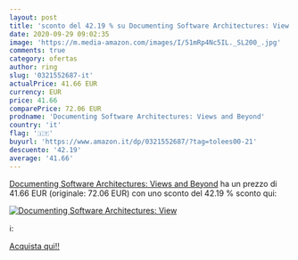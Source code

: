 ```yaml
---
layout: post
title: 'sconto del 42.19 % su Documenting Software Architectures: View  '
date: 2020-09-29 09:02:35
image: 'https://m.media-amazon.com/images/I/51mRp4Nc5IL._SL200_.jpg'
comments: true
category: ofertas
author: ring
slug: '0321552687-it'
actualPrice: 41.66 EUR
currency: EUR
price: 41.66
comparePrice: 72.06 EUR
prodname: 'Documenting Software Architectures: Views and Beyond'
country: 'it'
flag: '🇮🇹'
buyurl: 'https://www.amazon.it/dp/0321552687/?tag=tolees00-21'
descuento: '42.19'
average: '41.66'
---
```


[Documenting Software Architectures: Views and Beyond](https://www.amazon.it/dp/0321552687/?tag=tolees00-21) ha un prezzo di 41.66 EUR (originale: 72.06 EUR) con uno sconto del 42.19 % sconto qui:

[![Documenting Software Architectures: View](https://m.media-amazon.com/images/I/51mRp4Nc5IL._SL200_.jpg)](https://www.amazon.it/dp/0321552687/?tag=tolees00-21)

ℹ️:


[Acquista qui!!](https://www.amazon.it/dp/0321552687/?tag=tolees00-21)
